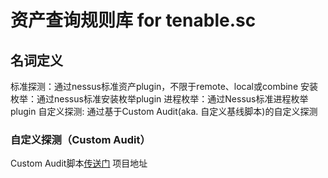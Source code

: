 # 资产查询规则库 for tenable.sc

## 名词定义

标准探测：通过nessus标准资产plugin，不限于remote、local或combine
安装枚举：通过nessus标准安装枚举plugin
进程枚举：通过Nessus标准进程枚举plugin
自定义探测: 通过基于Custom Audit(aka. 自定义基线脚本)的自定义探测

### 自定义探测（Custom Audit）

Custom Audit脚本[传送门]
项目地址

[传送门]: https://github.com/shawntns/ns_custom_audit/blob/master/asset_discovery.audit
